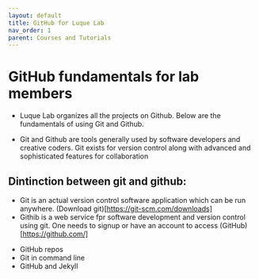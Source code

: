 ```yaml
---
layout: default
title: GitHub for Luque Lab
nav_order: 1
parent: Courses and Tutorials
---
```


# GitHub fundamentals for lab members

- Luque Lab organizes all the projects on Github. Below are the fundamentals of using Git and Github.

- Git and Github are tools generally used by software developers and creative coders. Git exists for version control along with advanced and sophisticated features for collaboration 

## Dintinction between git and github:

- Git is an actual version control software application which can be run anywhere. (Download git)[https://git-scm.com/downloads]
- Githib is a web service fpr software development and version control using git. One needs to signup or have an account to access (GitHub)[https://github.com/] 


+ GitHub repos
+ Git in command line
+ GitHub and Jekyll
